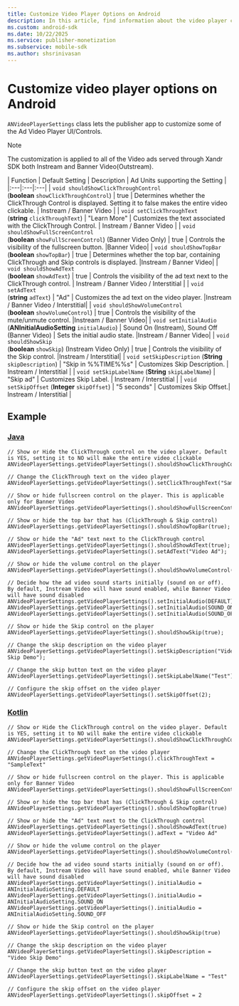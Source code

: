 ```yaml
---
title: Customize Video Player Options on Android
description: In this article, find information about the video player controls that you can customize on Android devices.
ms.custom: android-sdk
ms.date: 10/22/2025
ms.service: publisher-monetization
ms.subservice: mobile-sdk
ms.author: shsrinivasan
---
```


# Customize video player options on Android

`ANVideoPlayerSettings` class lets the publisher app to customize some of the Ad Video Player UI/Controls.

> [!NOTE]
> The customization is applied to all of the Video ads served through Xandr SDK both Instream and Banner Video(Outstream).

| Function | Default Setting | Description | Ad Units supporting the Setting |
|:---|:---|:---|
| `void shouldShowClickThroughControl` <br> (**boolean** `showClickThroughControl`) | true | Determines whether the ClickThrough Control is displayed. Setting it to false makes the entire video clickable. | Instream / Banner Video |
| `void setClickThroughText` <br> (**string** `clickThroughText`) | "Learn More" | Customizes the text associated with the ClickThrough Control. | Instream / Banner Video |
| `void shouldShowFullScreenControl` <br> (**boolean** `showFullScreenControl`)  (Banner Video Only) | true | Controls the visibility of the fullscreen button. |Banner Video|
| `void shouldShowTopBar` <br> (**boolean** `showTopBar`) | true | Determines whether the top bar, containing ClickThrough and Skip controls is displayed. |Instream / Banner Video|
| `void shouldShowAdText` <br> (**boolean** `showAdText`) | true | Controls the visibility of the ad text next to the ClickThrough control. | Instream / Banner Video / Interstitial |
| `void setAdText` <br> (**string** `adText`) | "Ad" | Customizes the ad text on the video player. |Instream / Banner Video / Interstitial|
| `void shouldShowVolumeControl` <br> (**boolean** `showVolumeControl`) | true | Controls the visibility of the mute/unmute control. |Instream / Banner Video|
| `void setInitialAudio` <br> (**ANInitialAudioSetting** `initialAudio`) | Sound On (Instream), Sound Off (Banner Video) | Sets the initial audio state. |Instream / Banner Video|
| `void shouldShowSkip` <br> (**boolean** `showSkip`) (Instream Video Only) | true | Controls the visibility of the Skip control. |Instream / Interstitial|
| `void setSkipDescription` (**String** `skipDescription`) | "Skip in %%TIME%%s" | Customizes Skip Description. | Instream / Interstitial |
| `void setSkipLabelName` (**String** `skipLabelName`) | "Skip ad" | Customizes Skip Label. | Instream / Interstitial |
| `void setSkipOffset` (**Integer** `skipOffset`) | "5 seconds" | Customizes Skip Offset.| Instream / Interstitial |

## Example

### [Java](#tab/java1)

```
// Show or Hide the ClickThrough control on the video player. Default is YES, setting it to NO will make the entire video clickable
ANVideoPlayerSettings.getVideoPlayerSettings().shouldShowClickThroughControl(false);
 
// Change the ClickThrough text on the video player
ANVideoPlayerSettings.getVideoPlayerSettings().setClickThroughText("SampleText");
 
// Show or hide fullscreen control on the player. This is applicable only for Banner Video
ANVideoPlayerSettings.getVideoPlayerSettings().shouldShowFullScreenControl(true);
 
// Show or hide the top bar that has (ClickThrough & Skip control)
ANVideoPlayerSettings.getVideoPlayerSettings().shouldShowTopBar(true);
 
// Show or hide the "Ad" text next to the ClickThrough control
ANVideoPlayerSettings.getVideoPlayerSettings().shouldShowAdText(true);
ANVideoPlayerSettings.getVideoPlayerSettings().setAdText("Video Ad");
 
// Show or hide the volume control on the player
ANVideoPlayerSettings.getVideoPlayerSettings().shouldShowVolumeControl(true);
 
// Decide how the ad video sound starts initially (sound on or off). By default, Instream Video will have sound enabled, while Banner Video will have sound disabled
ANVideoPlayerSettings.getVideoPlayerSettings().setInitialAudio(DEFAULT);
ANVideoPlayerSettings.getVideoPlayerSettings().setInitialAudio(SOUND_ON);
ANVideoPlayerSettings.getVideoPlayerSettings().setInitialAudio(SOUND_OFF);
 
// Show or hide the Skip control on the player
ANVideoPlayerSettings.getVideoPlayerSettings().shouldShowSkip(true);
 
// Change the skip description on the video player
ANVideoPlayerSettings.getVideoPlayerSettings().setSkipDescription("Video Skip Demo");
 
// Change the skip button text on the video player
ANVideoPlayerSettings.getVideoPlayerSettings().setSkipLabelName("Test");
 
// Configure the skip offset on the video player
ANVideoPlayerSettings.getVideoPlayerSettings().setSkipOffset(2);
```

### [Kotlin](#tab/kotlin1)

```
// Show or Hide the ClickThrough control on the video player. Default is YES, setting it to NO will make the entire video clickable
ANVideoPlayerSettings.getVideoPlayerSettings().shouldShowClickThroughControl(false)
 
// Change the ClickThrough text on the video player
ANVideoPlayerSettings.getVideoPlayerSettings().clickThroughText = "SampleText"
 
// Show or hide fullscreen control on the player. This is applicable only for Banner Video
ANVideoPlayerSettings.getVideoPlayerSettings().shouldShowFullScreenControl(true)
 
// Show or hide the top bar that has (ClickThrough & Skip control)
ANVideoPlayerSettings.getVideoPlayerSettings().shouldShowTopBar(true)
 
// Show or hide the "Ad" text next to the ClickThrough control
ANVideoPlayerSettings.getVideoPlayerSettings().shouldShowAdText(true)
ANVideoPlayerSettings.getVideoPlayerSettings().adText = "Video Ad"
 
// Show or hide the volume control on the player
ANVideoPlayerSettings.getVideoPlayerSettings().shouldShowVolumeControl(true)
 
// Decide how the ad video sound starts initially (sound on or off). By default, Instream Video will have sound enabled, while Banner Video will have sound disabled
ANVideoPlayerSettings.getVideoPlayerSettings().initialAudio = ANInitialAudioSetting.DEFAULT
ANVideoPlayerSettings.getVideoPlayerSettings().initialAudio = ANInitialAudioSetting.SOUND_ON
ANVideoPlayerSettings.getVideoPlayerSettings().initialAudio = ANInitialAudioSetting.SOUND_OFF
 
// Show or hide the Skip control on the player
ANVideoPlayerSettings.getVideoPlayerSettings().shouldShowSkip(true)
 
// Change the skip description on the video player
ANVideoPlayerSettings.getVideoPlayerSettings().skipDescription = "Video Skip Demo"
 
// Change the skip button text on the video player
ANVideoPlayerSettings.getVideoPlayerSettings().skipLabelName = "Test"
 
// Configure the skip offset on the video player
ANVideoPlayerSettings.getVideoPlayerSettings().skipOffset = 2
```
